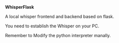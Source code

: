 **WhisperFlask**

A local whisper frontend and backend based on flask.

You need to establish the Whisper on your PC.

Remember to Modify the python interpreter manally.
